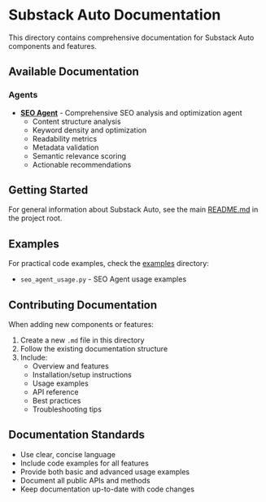 # Substack Auto Documentation

This directory contains comprehensive documentation for Substack Auto components and features.

## Available Documentation

### Agents

- **[SEO Agent](seo_agent.md)** - Comprehensive SEO analysis and optimization agent
  - Content structure analysis
  - Keyword density and optimization
  - Readability metrics
  - Metadata validation
  - Semantic relevance scoring
  - Actionable recommendations

## Getting Started

For general information about Substack Auto, see the main [README.md](../README.md) in the project root.

## Examples

For practical code examples, check the [examples](../examples/) directory:

- `seo_agent_usage.py` - SEO Agent usage examples

## Contributing Documentation

When adding new components or features:

1. Create a new `.md` file in this directory
2. Follow the existing documentation structure
3. Include:
   - Overview and features
   - Installation/setup instructions
   - Usage examples
   - API reference
   - Best practices
   - Troubleshooting tips

## Documentation Standards

- Use clear, concise language
- Include code examples for all features
- Provide both basic and advanced usage examples
- Document all public APIs and methods
- Keep documentation up-to-date with code changes
